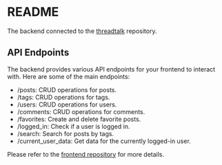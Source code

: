 # README

The backend connected to the [threadtalk](https://github.com/lavanyagarg112/threadtalk) repository.

## API Endpoints

The backend provides various API endpoints for your frontend to interact with. Here are some of the main endpoints:

- /posts: CRUD operations for posts.
- /tags: CRUD operations for tags.
- /users: CRUD operations for users.
- /comments: CRUD operations for comments.
- /favorites: Create and delete favorite posts.
- /logged_in: Check if a user is logged in.
- /search: Search for posts by tags.
- /current_user_data: Get data for the currently logged-in user.

Please refer to the [frontend repository](https://github.com/lavanyagarg112/threadtalk) for more details.
